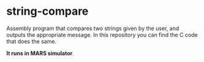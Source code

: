 # string-compare
Assembly program that compares two strings given by the user, and outputs the appropriate message. In this repository you can find the C code that does the same.

**It runs in MARS simulator**.
